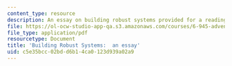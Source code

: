 ```yaml
---
content_type: resource
description: An essay on building robust systems provided for a reading assignment.
file: https://ol-ocw-studio-app-qa.s3.amazonaws.com/courses/6-945-adventures-in-advanced-symbolic-programming-spring-2009/c5e35bcc02bdd6b14ca0123d939a02a9_MIT6_945s09_read01_robust.pdf
file_type: application/pdf
resourcetype: Document
title: 'Building Robust Systems:  an essay'
uid: c5e35bcc-02bd-d6b1-4ca0-123d939a02a9
---
```

